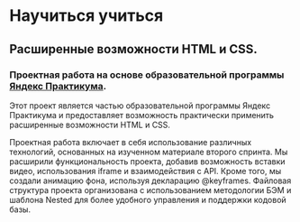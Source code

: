 # Научиться учиться
## Расширенные возможности HTML и CSS.

### Проектная работа на основе образовательной программы [Яндекс Практикума](https://practicum.yandex.ru).
Этот проект является частью образовательной программы Яндекс Практикума и предоставляет возможность практически применить расширенные возможности HTML и CSS.

Проектная работа включает в себя использование различных технологий, основанных на изученном материале второго спринта. Мы расширили функциональность проекта, добавив возможность вставки видео, использования iframe и взаимодействия с API. Кроме того, мы создали анимацию фона, используя декларацию @keyframes. Файловая структура проекта организована с использованием методологии БЭМ и шаблона Nested для более удобного управления и поддержки кодовой базы.
